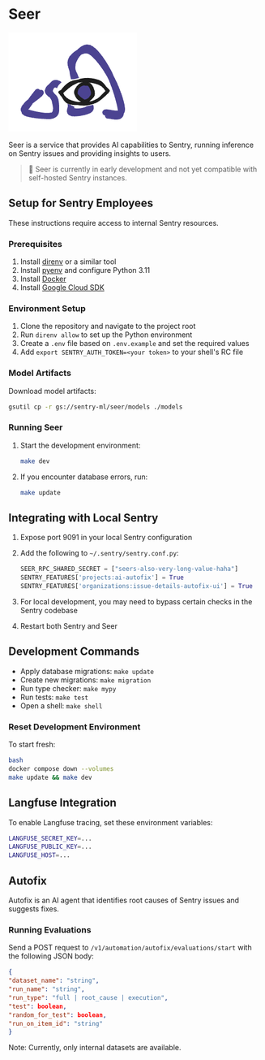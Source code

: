 
# Seer

![Seer Logo](seer.png)

Seer is a service that provides AI capabilities to Sentry, running inference on Sentry issues and providing insights to users.

> 📣 Seer is currently in early development and not yet compatible with self-hosted Sentry instances.

## Setup for Sentry Employees

These instructions require access to internal Sentry resources.

### Prerequisites

1. Install [direnv](https://direnv.net/) or a similar tool
2. Install [pyenv](https://github.com/pyenv/pyenv) and configure Python 3.11
3. Install [Docker](https://www.docker.com/get-started)
4. Install [Google Cloud SDK](https://cloud.google.com/sdk/docs/install)

### Environment Setup

1. Clone the repository and navigate to the project root
2. Run `direnv allow` to set up the Python environment
3. Create a `.env` file based on `.env.example` and set the required values
4. Add `export SENTRY_AUTH_TOKEN=<your token>` to your shell's RC file

### Model Artifacts

Download model artifacts:

```bash
gsutil cp -r gs://sentry-ml/seer/models ./models
```


### Running Seer

1. Start the development environment:

   ```bash
   make dev
   ```

2. If you encounter database errors, run:

   ```bash
   make update
   ```

## Integrating with Local Sentry

1. Expose port 9091 in your local Sentry configuration
2. Add the following to `~/.sentry/sentry.conf.py`:

   ```python
   SEER_RPC_SHARED_SECRET = ["seers-also-very-long-value-haha"]
   SENTRY_FEATURES['projects:ai-autofix'] = True
   SENTRY_FEATURES['organizations:issue-details-autofix-ui'] = True
   ```

3. For local development, you may need to bypass certain checks in the Sentry codebase
4. Restart both Sentry and Seer

## Development Commands

- Apply database migrations: `make update`
- Create new migrations: `make migration`
- Run type checker: `make mypy`
- Run tests: `make test`
- Open a shell: `make shell`

### Reset Development Environment

To start fresh:

```bash
bash
docker compose down --volumes
make update && make dev
```

## Langfuse Integration

To enable Langfuse tracing, set these environment variables:

```bash
LANGFUSE_SECRET_KEY=...
LANGFUSE_PUBLIC_KEY=...
LANGFUSE_HOST=...
```

## Autofix

Autofix is an AI agent that identifies root causes of Sentry issues and suggests fixes.

### Running Evaluations

Send a POST request to `/v1/automation/autofix/evaluations/start` with the following JSON body:

```json
{
"dataset_name": "string",
"run_name": "string",
"run_type": "full | root_cause | execution",
"test": boolean,
"random_for_test": boolean,
"run_on_item_id": "string"
}
```

Note: Currently, only internal datasets are available.
